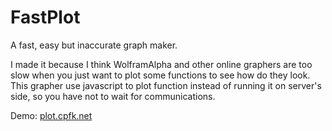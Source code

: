 FastPlot
========

A fast, easy but inaccurate graph maker.

I made it because I think WolframAlpha and other online graphers are too slow when you just want to plot some functions to see how do they look.
This grapher use javascript to plot function instead of running it on server's side, so you have not to wait for communications.

Demo: [plot.cpfk.net](http://plot.cpfk.net/)
